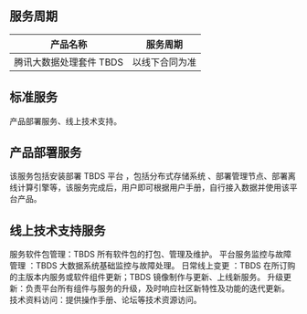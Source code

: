 ## 服务周期

| 产品名称 | 服务周期 | 
|---------|---------|
| 腾讯大数据处理套件 TBDS | 以线下合同为准 | 


## 标准服务
产品部署服务、线上技术支持。


## 产品部署服务
该服务包括安装部署 TBDS 平台 ，包括分布式存储系统 、部署管理节点、部署离线计算引擎等，该服务完成后，用户即可根据用户手册，自行接入数据并使用该平台产品。


## 线上技术支持服务
服务软件包管理：TBDS 所有软件包的打包、管理及维护。
平台服务监控与故障管理 ：TBDS 大数据系统基础监控与故障处理。
日常线上变更 ：TBDS 在所订购的主版本内服务或软件组件更新；TBDS 镜像制作与更新、上线新服务。
升级更新：负责平台所有组件与服务的升级，及时响应社区新特性及功能的迭代更新。
技术资料访问：提供操作手册、论坛等技术资源访问。


